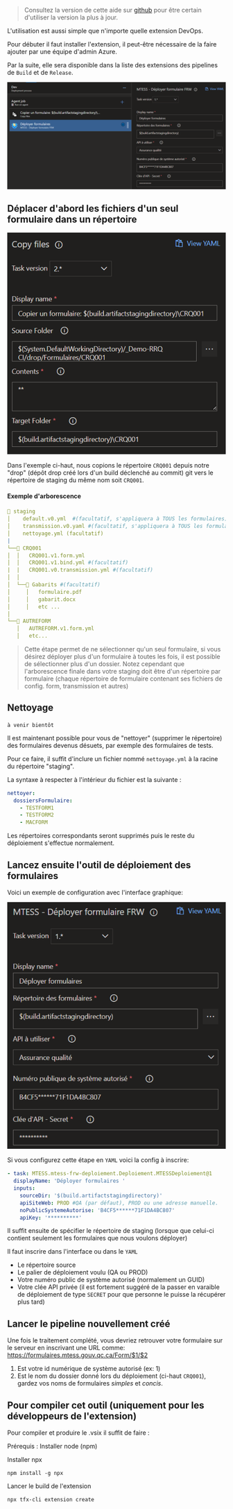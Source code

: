 > Consultez la version de cette aide sur [github](https://github.com/MTESSDev/azurepipeline-mtess-frw-deploiement/blob/main/README.md) pour être certain d'utiliser la version la plus à jour.

L'utilisation est aussi simple que n'importe quelle extension DevOps.

Pour débuter il faut installer l'extension, il peut-être nécessaire de la faire ajouter par une équipe d'admin Azure.

Par la suite, elle sera disponible dans la liste des extensions des pipelines de `Build` et de `Release`.

![Configuration standard](images/screen1.png)

## Déplacer d'abord les fichiers d'un seul formulaire dans un répertoire

![Configuration copie](images/screen2.png)

Dans l'exemple ci-haut, nous copions le répertoire `CRQ001` depuis notre "drop" (dépôt drop créé lors d'un build déclenché au commit) git vers le répertoire de staging du même nom soit `CRQ001`.

#### Exemple d'arborescence
```yaml
📁 staging
│    default.v0.yml  #(facultatif, s'appliquera à TOUS les formulaires)  
│    transmission.v0.yaml #(facultatif, s'appliquera à TOUS les formulaires)    
│    nettoyage.yml (facultatif)
|
└──📁 CRQ001
│  │   CRQ001.v1.form.yml
│  │   CRQ001.v1.bind.yml #(facultatif)
|  |   CRQ001.v0.transmission.yml #(facultatif)
│  │
│  └──📁 Gabarits #(facultatif)
│     │   formulaire.pdf
│     │   gabarit.docx
│     │   etc ...
│   
└──📁 AUTREFORM
   │   AUTREFORM.v1.form.yml
   │   etc...
```

> Cette étape permet de ne sélectionner qu'un seul formulaire, si vous désirez déployer plus d'un formulaire à toutes les fois, il est possible de sélectionner plus d'un dossier. Notez cependant que l'arborescence finale dans votre staging doit être d'un répertoire par formulaire (chaque répertoire de formulaire contenant ses fichiers de config. form, transmission et autres)

## Nettoyage

`à venir bientôt` 

Il est maintenant possible pour vous de "nettoyer" (supprimer le répertoire) des formulaires devenus désuets, par exemple des formulaires de tests. 

Pour ce faire, il suffit d'inclure un fichier nommé `nettoyage.yml` à la racine du répertoire "staging".

La syntaxe à respecter à l'intérieur du fichier est la suivante : 

```yaml
nettoyer:
  dossiersFormulaire:
    - TESTFORM1
    - TESTFORM2
    - MACFORM
```
Les répertoires correspondants seront supprimés puis le reste du déploiement s'effectue normalement.

## Lancez ensuite l'outil de déploiement des formulaires

Voici un exemple de configuration avec l'interface graphique:

![Configuration outil](images/screen3.png)

Si vous configurez cette étape en `YAML` voici la config à inscrire:

```yaml
- task: MTESS.mtess-frw-deploiement.Deploiement.MTESSDeploiement@1
  displayName: 'Déployer formulaires '
  inputs:
    sourceDir: '$(build.artifactstagingdirectory)'
    apiSiteWeb: PROD #QA (par défaut), PROD ou une adresse manuelle.
    noPublicSystemeAutorise: 'B4CF5******71F1DA4BC807'
    apiKey: '**********'
```

Il suffit ensuite de spécifier le répertoire de staging (lorsque que celui-ci contient seulement les formulaires que nous voulons déployer)

Il faut inscrire dans l'interface ou dans le `YAML`

- Le répertoire source
- Le palier de déploiement voulu (QA ou PROD)
- Votre numéro public de système autorisé (normalement un GUID)
- Votre clée API privée (il est fortement suggéré de la passer en varaible de déploiement de type `SECRET` pour que personne le puisse la récupérer plus tard)

## Lancer le pipeline nouvellement créé

Une fois le traitement complété, vous devriez retrouver votre formulaire sur le serveur en inscrivant une URL comme:
https://formulaires.mtess.gouv.qc.ca/Form/$1/$2

1. Est votre id numérique de système autorisé (ex: 1)
2. Est le nom du dossier donné lors du déploiement (ci-haut `CRQ001`), gardez vos noms de formulaires _simples_ et _concis_.

## Pour compiler cet outil (uniquement pour les développeurs de l'extension)

Pour compiler et produire le .vsix il suffit de faire :

Prérequis : Installer node (npm)

Installer npx

```
npm install -g npx
```
Lancer le build de l'extension

```
npx tfx-cli extension create
```
